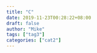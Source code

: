 ```yaml
---
title: "C"
date: 2019-11-23T00:28:22+08:00
draft: false
author: "Mike"
tags: ["tag3"]
categories: ["cat2"]
---
```


